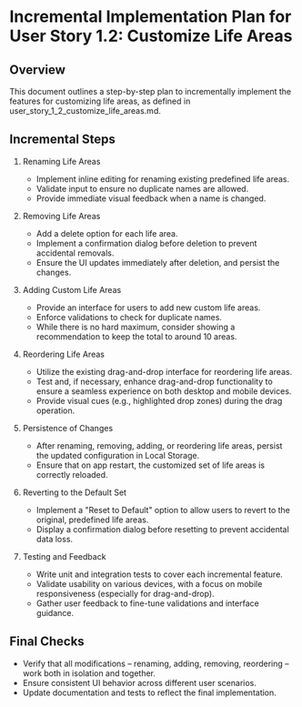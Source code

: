# Incremental Implementation Plan for User Story 1.2: Customize Life Areas

## Overview

This document outlines a step-by-step plan to incrementally implement the features for customizing life areas, as defined in user_story_1_2_customize_life_areas.md.

## Incremental Steps

1. Renaming Life Areas

   - Implement inline editing for renaming existing predefined life areas.
   - Validate input to ensure no duplicate names are allowed.
   - Provide immediate visual feedback when a name is changed.

2. Removing Life Areas

   - Add a delete option for each life area.
   - Implement a confirmation dialog before deletion to prevent accidental removals.
   - Ensure the UI updates immediately after deletion, and persist the changes.

3. Adding Custom Life Areas

   - Provide an interface for users to add new custom life areas.
   - Enforce validations to check for duplicate names.
   - While there is no hard maximum, consider showing a recommendation to keep the total to around 10 areas.

4. Reordering Life Areas

   - Utilize the existing drag-and-drop interface for reordering life areas.
   - Test and, if necessary, enhance drag-and-drop functionality to ensure a seamless experience on both desktop and mobile devices.
   - Provide visual cues (e.g., highlighted drop zones) during the drag operation.

5. Persistence of Changes

   - After renaming, removing, adding, or reordering life areas, persist the updated configuration in Local Storage.
   - Ensure that on app restart, the customized set of life areas is correctly reloaded.

6. Reverting to the Default Set

   - Implement a "Reset to Default" option to allow users to revert to the original, predefined life areas.
   - Display a confirmation dialog before resetting to prevent accidental data loss.

7. Testing and Feedback
   - Write unit and integration tests to cover each incremental feature.
   - Validate usability on various devices, with a focus on mobile responsiveness (especially for drag-and-drop).
   - Gather user feedback to fine-tune validations and interface guidance.

## Final Checks

- Verify that all modifications – renaming, adding, removing, reordering – work both in isolation and together.
- Ensure consistent UI behavior across different user scenarios.
- Update documentation and tests to reflect the final implementation.
